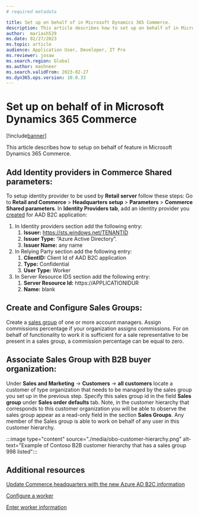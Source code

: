 ```yaml
---
# required metadata

title: Set up on behalf of in Microsoft Dynamics 365 Commerce.
description: This article describes how to set up on behalf of in Microsoft Dynamics 365 Commerce.
author:  mariash529
ms.date: 02/27/2023
ms.topic: article
audience: Application User, Developer, IT Pro
ms.reviewer: josaw
ms.search.region: Global
ms.author: mashneer
ms.search.validFrom: 2023-02-27
ms.dyn365.ops.version: 10.0.33
---
```


# Set up on behalf of in Microsoft Dynamics 365 Commerce

[!include[banner](../includes/banner.md)]

This article describes how to setup on behalf of feature in Microsoft Dynamics 365 Commerce.

## Add Identity providers in Commerce Shared parameters:

To setup identity provider to be used by **Retail server**  follow these steps: Go to **Retail and Commerce** > **Headquarters setup** > **Parameters** > **Commerce Shared parameters**. In **Identity Providers tab**, add an identity provider you [created](obo-create-aad-application.md) for AAD B2C application:
1.	In Identity providers section add the following entry:
    1. **Issuer:** https://sts.windows.net/TENANTID
    1. **Issuer Type:** “Azure Active Directory”.
    1. **Issuer Name:** any name
1. In Relying Party section add the following entry:
    1. **ClientID:**  Client Id of AAD B2C application
    1. **Type:** Confidential
    1. **User Type:** Worker
1.	In Server Resource IDS section add the following entry:
    1. **Server Resource Id:** https://APPLICATIONIDUR
    1. **Name:** blank

## Create and Configure Sales Groups: 
Create a [sales group](tasks/workers.md) of one or more account managers. Assign commissions percentage if your organization assigns commissions. For on behalf of functionality to work it is sufficient for a sale representative to be present in a sales group, a commission percentage can be equal to zero. 

## Associate Sales Group with B2B buyer organization:
Under **Sales and Marketing** -> **Customers** -> **all customers** locate  a customer of type organization that needs to be managed by the sales group you set up in the previous step. Specify this sales group id in the field **Sales group** under **Sales order defaults** tab. Note, in the customer hierarchy that corresponds to this customer organization you will be able to observe the sales group appear as a read-only field in the section **Sales Groups**. Any member of the Sales group is able to work on behalf of any user in this customer hierarchy.  

:::image type="content" source="./media/obo-customer-hierarchy.png" alt-text="Example of Contoso B2B customer hierarchy that has a sales group 998 listed":::

## Additional resources

[Update Commerce headquarters with the new Azure AD B2C information](update-hq-aad-b2c-info.md)

[Configure a worker](tasks/worker.md)

[Enter worker information](./human-resources/hr-personnel-enter-worker-information.md)
